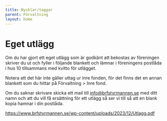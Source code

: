 ```yaml
---
title: Nycklar/taggar
parent: Förvaltning
layout: home
---
```


# Eget utlägg

Om du har gjort ett eget utlägg som är godkänt att bekostas av föreningen skriver du ut och fyller i följande blankett och lämnar i föreningens postlåda i hus 10 tillsammans med kvitto för utlägget.

Notera att det här inte gäller uttag ur inre fonden, för det finns det en annan blankett som du hittar på Förvaltning > Inre fond.

Om du saknar skrivare skicka ett mail till info@brfstyrmannen.se med ditt namn och att du vill få ersättning för ett utlägg så ser vi till så att en blank kopia hamnar i din postlåda.

https://www.brfstyrmannen.se/wp-content/uploads/2023/12/Utlagg.pdf